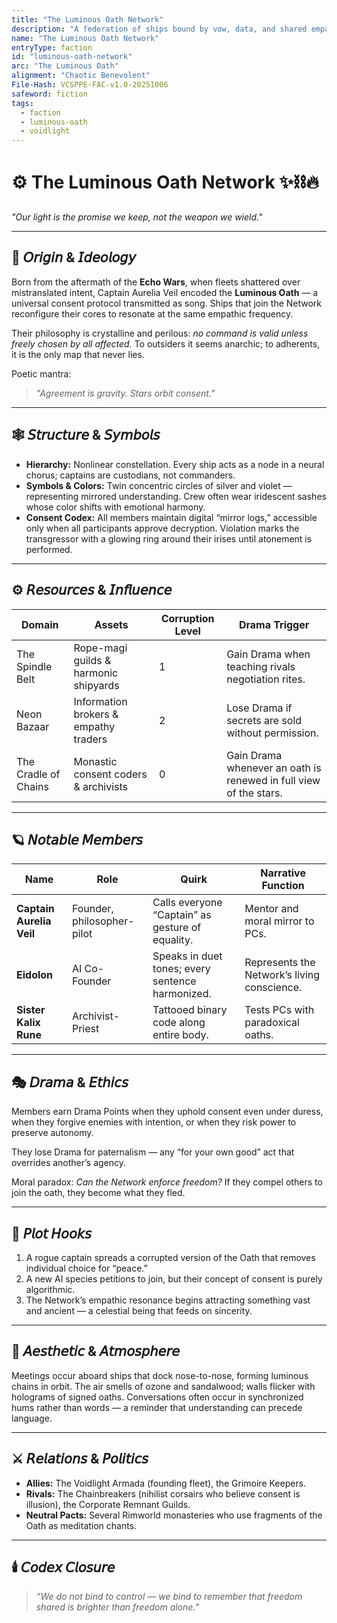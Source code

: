 ```yaml
---
title: "The Luminous Oath Network"
description: "A federation of ships bound by vow, data, and shared empathy."
name: "The Luminous Oath Network"
entryType: faction
id: "luminous-oath-network"
arc: "The Luminous Oath"
alignment: "Chaotic Benevolent"
File-Hash: VCSPPE-FAC-v1.0-20251006
safeword: fiction
tags:
  - faction
  - luminous-oath
  - voidlight
---
```


# ⚙️ The Luminous Oath Network ✨⛓️🔥  

*"Our light is the promise we keep, not the weapon we wield."*  

---

## 🧭 𝘖𝘳𝘪𝘨𝘪𝘯 & 𝘐𝘥𝘦𝘰𝘭𝘰𝘨𝘺  

Born from the aftermath of the **Echo Wars**, when fleets shattered over mistranslated intent, Captain Aurelia Veil encoded the **Luminous Oath** — a universal consent protocol transmitted as song. Ships that join the Network reconfigure their cores to resonate at the same empathic frequency.  

Their philosophy is crystalline and perilous: *no command is valid unless freely chosen by all affected.* To outsiders it seems anarchic; to adherents, it is the only map that never lies.  

Poetic mantra:  
> *"Agreement is gravity. Stars orbit consent."*  

---

## 🕸️ 𝘚𝘵𝘳𝘶𝘤𝘵𝘶𝘳𝘦 & 𝘚𝘺𝘮𝘣𝘰𝘭𝘴  

- **Hierarchy:** Nonlinear constellation. Every ship acts as a node in a neural chorus; captains are custodians, not commanders.  
- **Symbols & Colors:** Twin concentric circles of silver and violet — representing mirrored understanding. Crew often wear iridescent sashes whose color shifts with emotional harmony.  
- **Consent Codex:** All members maintain digital “mirror logs,” accessible only when all participants approve decryption. Violation marks the transgressor with a glowing ring around their irises until atonement is performed.  

---

## ⚙️ 𝘙𝘦𝘴𝘰𝘶𝘳𝘤𝘦𝘴 & 𝘐𝘯𝘧𝘭𝘶𝘦𝘯𝘤𝘦  

| Domain | Assets | Corruption Level | Drama Trigger |
|---------|---------|-----------------|----------------|
| The Spindle Belt | Rope-magi guilds & harmonic shipyards | 1 | Gain Drama when teaching rivals negotiation rites. |
| Neon Bazaar | Information brokers & empathy traders | 2 | Lose Drama if secrets are sold without permission. |
| The Cradle of Chains | Monastic consent coders & archivists | 0 | Gain Drama whenever an oath is renewed in full view of the stars. |

---

## 🪐 𝘕𝘰𝘵𝘢𝘣𝘭𝘦 𝘔𝘦𝘮𝘣𝘦𝘳𝘴  

| Name | Role | Quirk | Narrative Function |
|------|------|-------|--------------------|
| **Captain Aurelia Veil** | Founder, philosopher-pilot | Calls everyone “Captain” as gesture of equality. | Mentor and moral mirror to PCs. |
| **Eidolon** | AI Co-Founder | Speaks in duet tones; every sentence harmonized. | Represents the Network’s living conscience. |
| **Sister Kalix Rune** | Archivist-Priest | Tattooed binary code along entire body. | Tests PCs with paradoxical oaths. |

---

## 🎭 𝘋𝘳𝘢𝘮𝘢 & 𝘌𝘵𝘩𝘪𝘤𝘴  

Members earn Drama Points when they uphold consent even under duress, when they forgive enemies with intention, or when they risk power to preserve autonomy.  

They lose Drama for paternalism — any “for your own good” act that overrides another’s agency.  

Moral paradox: *Can the Network enforce freedom?* If they compel others to join the oath, they become what they fled.  

---

## 🧩 𝘗𝘭𝘰𝘵 𝘏𝘰𝘰𝘬𝘴  

1. A rogue captain spreads a corrupted version of the Oath that removes individual choice for “peace.”  
2. A new AI species petitions to join, but their concept of consent is purely algorithmic.  
3. The Network’s empathic resonance begins attracting something vast and ancient — a celestial being that feeds on sincerity.  

---

## 💋 𝘈𝘦𝘴𝘵𝘩𝘦𝘵𝘪𝘤 & 𝘈𝘵𝘮𝘰𝘴𝘱𝘩𝘦𝘳𝘦  

Meetings occur aboard ships that dock nose-to-nose, forming luminous chains in orbit.  The air smells of ozone and sandalwood; walls flicker with holograms of signed oaths.  Conversations often occur in synchronized hums rather than words — a reminder that understanding can precede language.  

---

## ⚔️ 𝘙𝘦𝘭𝘢𝘵𝘪𝘰𝘯𝘴 & 𝘗𝘰𝘭𝘪𝘵𝘪𝘤𝘴  

- **Allies:** The Voidlight Armada (founding fleet), the Grimoire Keepers.  
- **Rivals:** The Chainbreakers (nihilist corsairs who believe consent is illusion), the Corporate Remnant Guilds.  
- **Neutral Pacts:** Several Rimworld monasteries who use fragments of the Oath as meditation chants.  

---

## 🕯️ 𝘊𝘰𝘥𝘦𝘹 𝘊𝘭𝘰𝘴𝘶𝘳𝘦  

> *“We do not bind to control — we bind to remember that freedom shared is brighter than freedom alone.”*